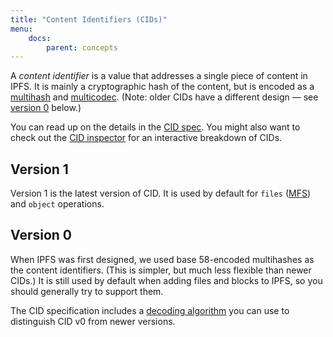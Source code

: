 ```yaml
---
title: "Content Identifiers (CIDs)"
menu:
    docs:
        parent: concepts
---
```


A *content identifier* is a value that addresses a single piece of content in IPFS. It is mainly a cryptographic hash of the content, but is encoded as a [multihash](https://github.com/multiformats/multihash) and [multicodec](https://github.com/multiformats/multicodec). (Note: older CIDs have a different design — see [version 0](#version-0) below.)

<!-- TODO: explain more of the details of how CID v1 is composed here. -->

You can read up on the details in the [CID spec](https://github.com/ipld/cid). You might also want to check out the [CID inspector](http://cid-utils.ipfs.team/#zb2rhiVd5G2DSpnbYtty8NhYHeDvNkPxjSqA7YbDPuhdihj9L) for an interactive breakdown of CIDs.

## Version 1

Version 1 is the latest version of CID. It is used by default for `files` ([MFS](/concepts/mfs)) and `object` operations.

## Version 0

When IPFS was first designed, we used base 58-encoded multihashes as the content identifiers. (This is simpler, but much less flexible than newer CIDs.) It is still used by default when adding files and blocks to IPFS, so you should generally try to support them.

The CID specification includes a [decoding algorithm](https://github.com/ipld/cid/blob/ef1b2002394b15b1e6c26c30545fd485f2c4c138/README.md#decoding-algorithm) you can use to distinguish CID v0 from newer versions.
